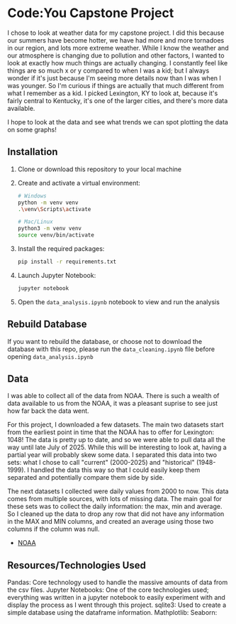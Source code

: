 # Code:You Capstone Project

I chose to look at weather data for my capstone project. I did this because our summers have become hotter, we have had more and more tornadoes in our region, and lots more extreme weather. While I know the weather and our atmosphere is changing due to pollution and other factors, I wanted to look at exactly how much things are actually changing. I constantly feel like things are so much x or y compared to when I was a kid; but I always wonder if it's just because I'm seeing more details now than I was when I was younger. So I'm curious if things are actually that much different from what I remember as a kid. I picked Lexington, KY to look at, because it's fairly central to Kentucky, it's one of the larger cities, and there's more data available.

I hope to look at the data and see what trends we can spot plotting the data on some graphs!

## Installation

1. Clone or download this repository to your local machine

2. Create and activate a virtual environment:

   ```bash
   # Windows
   python -m venv venv
   .\venv\Scripts\activate

   # Mac/Linux
   python3 -m venv venv
   source venv/bin/activate
   ```

3. Install the required packages:

   ```bash
   pip install -r requirements.txt
   ```

4. Launch Jupyter Notebook:

   ```bash
   jupyter notebook
   ```

5. Open the `data_analysis.ipynb` notebook to view and run the analysis

## Rebuild Database

If you want to rebuild the database, or choose not to download the database with this repo, please run the `data_cleaning.ipynb` file before opening `data_analysis.ipynb`

## Data

I was able to collect all of the data from NOAA. There is such a wealth of data available to us from the NOAA, it was a pleasant suprise to see just how far back the data went.

For this project, I downloaded a few datasets. The main two datasets start from the earliest point in time that the NOAA has to offer for Lexington: 1048! The data is pretty up to date, and so we were able to pull data all the way until late July of 2025. While this will be interesting to look at, having a partial year will probably skew some data. I separated this data into two sets: what I chose to call "current" (2000-2025) and "historical" (1948-1999). I handled the data this way so that I could easily keep them separated and potentially compare them side by side.

The next datasets I collected were daily values from 2000 to now. This data comes from multiple sources, with lots of missing data. The main goal for these sets was to collect the daily information: the max, min and average. So I cleaned up the data to drop any row that did not have any information in the MAX and MIN columns, and created an average using those two columns if the column was null.

- [NOAA](https://www.ncei.noaa.gov/access/search/index)

## Resources/Technologies Used

Pandas: Core technology used to handle the massive amounts of data from the csv files.
Jupyter Notebooks: One of the core technologies used; everything was written in a jupyter notebook to easily experiment with and display the process as I went through this project.
sqlite3: Used to create a simple database using the dataframe information.
Mathplotlib:
Seaborn:
